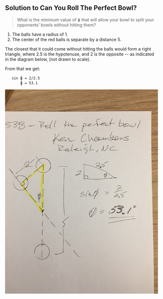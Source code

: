 ## Solution to Can You Roll The Perfect Bowl?

> What is the minimum value of ɸ that will allow your bowl to split your opponents’ bowls without hitting them?

1. The balls have a radius of 1.
2. The center of the red balls is separate by a distance 5.

The closest that it could come without hitting the balls would form a right triangle, where 2.5 is the hypotenuse, and 2 is the opposite -- as indicated in the diagram below, (not drawn to scale).

From that we get:

```
   sin ɸ = 2/2.5
       ɸ = 53.1
```
![Puzzler](/IMG_8148-2.jpg)
